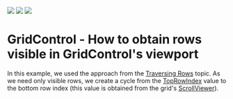 <!-- default badges list -->
![](https://img.shields.io/endpoint?url=https://codecentral.devexpress.com/api/v1/VersionRange/128647777/21.1.5%2B)
[![](https://img.shields.io/badge/Open_in_DevExpress_Support_Center-FF7200?style=flat-square&logo=DevExpress&logoColor=white)](https://supportcenter.devexpress.com/ticket/details/E3138)
[![](https://img.shields.io/badge/📖_How_to_use_DevExpress_Examples-e9f6fc?style=flat-square)](https://docs.devexpress.com/GeneralInformation/403183)
<!-- default badges end -->
# GridControl - How to obtain rows visible in GridControl's viewport


<p>In this example, we used the approach from the <a href="https://documentation.devexpress.com/WPF/6122/Controls-and-Libraries/Data-Grid/Focus-and-Navigation/Traversing-Rows">Traversing Rows</a> topic. As we need only visible  rows, we create a cycle from the <a href="https://documentation.devexpress.com/#wpf/DevExpressXpfGridDataViewBase_TopRowIndextopic">TopRowIndex</a> value to the bottom row index (this value is obtained from the grid's <a href="https://docs.microsoft.com/en-us/dotnet/api/system.windows.controls.scrollviewer">ScrollViewer</a>).

<br/>


